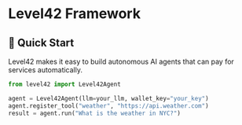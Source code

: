# Level42 Framework


## 🚀 Quick Start

Level42 makes it easy to build autonomous AI agents that can pay for services automatically.

```python
from level42 import Level42Agent

agent = Level42Agent(llm=your_llm, wallet_key="your_key")
agent.register_tool("weather", "https://api.weather.com")
result = agent.run("What is the weather in NYC?")
```
